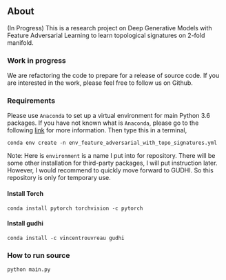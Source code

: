 ## About
(In Progress) This is a research project on Deep Generative Models with Feature Adversarial Learning to learn topological signatures on 2-fold manifold.


### Work in progress
We are refactoring the code to prepare for a release of source code. If you are interested in the work, please feel free to follow us on Github.

### Requirements

Please use `Anaconda` to set up a virtual environment for main Python 3.6 packages. If you have not known what is `Anaconda`, please go to the following [link](!https://conda.io/docs/user-guide/install/index.html) for more information. Then type this in a terminal,
```
conda env create -n env_feature_adversarial_with_topo_signatures.yml
```
Note: Here is `environment` is a name I put into for repository. There will be some other installation for third-party packages, I will put instruction later. However, I would recommend to quickly move forward to GUDHI. So this repository is only for temporary use.

#### Install Torch

```
conda install pytorch torchvision -c pytorch
```

#### Install gudhi
```
conda install -c vincentrouvreau gudhi
```

### How to run source
```
python main.py
```

